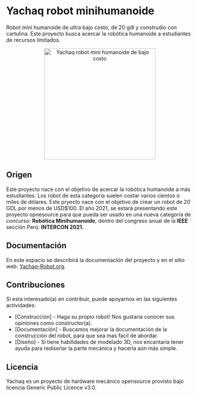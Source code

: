 # Yachaq robot minihumanoide
Robot mini humanoide de ultra bajo costo, de 20 gdl y construdio con cartulina. Este proyecto busca acercar la robótica humanoide a estudiantes de recursos limitados.

<p align="center">
  <a href="https://yachaq-robot.org"><img src="https://yachaq-robot.org/wp-content/uploads/2021/06/Real-frente-redimensionado.jpg" width="300" alt="Yachaq robot mini humanoide de bajo costo" /></a>
</p>

## Origen
Este proyecto nace con el objetivo de acercar la robótica humanoide a más estudiantes. Los robot de esta categoría suelen costar varios cientos o miles de dólares. Este pryecto nace con el objetivo de crear un robot de 20 GDL por menos de USD$100. 
El año 2021, se estará presentando este proyecto opnesource para que pueda ser usado en una nueva categoría de concurso: **Robótica Minihumanoide**, dentro del congreso anual de la **IEEE** sección Perú: **INTERCON 2021.** 

## Documentación
En este espacio se describirá la documentación del proyecto y en el sitio web: [Yachaq-Robot.org](https://yachaq-robot.org).


## Contribuciones
Si esta interesado(a) en contribuir, puede apoyarnos en las siguientes actividades:
 - [Construcción] - Haga su propio robot! Nos gustaría conocer sus opiniones como constructor(a).
 - [Documentación] - Buscamos mejorar la documentación de la construcción del robot, para que sea mas fácil de abordar.
 - [Diseño] - Si tiene habilidades de modelado 3D, nos encantaría tener ayuda para rediseñar la parte mecánica y hacerla aún más simple.  

## Licencia
Yachaq es un proyecto de hardware mecánico opensource provisto bajo licencia Generic Public Licence v3.0. 
